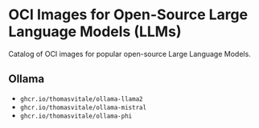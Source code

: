 # OCI Images for Open-Source Large Language Models (LLMs)

Catalog of OCI images for popular open-source Large Language Models.

## Ollama

* `ghcr.io/thomasvitale/ollama-llama2`
* `ghcr.io/thomasvitale/ollama-mistral`
* `ghcr.io/thomasvitale/ollama-phi`
